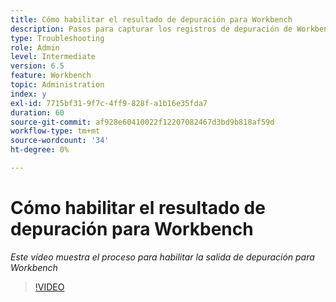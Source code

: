 ```yaml
---
title: Cómo habilitar el resultado de depuración para Workbench
description: Pasos para capturar los registros de depuración de Workbench
type: Troubleshooting
role: Admin
level: Intermediate
version: 6.5
feature: Workbench
topic: Administration
index: y
exl-id: 7715bf31-9f7c-4ff9-828f-a1b16e35fda7
duration: 60
source-git-commit: af928e60410022f12207082467d3bd9b818af59d
workflow-type: tm+mt
source-wordcount: '34'
ht-degree: 0%

---
```


# Cómo habilitar el resultado de depuración para Workbench

*Este vídeo muestra el proceso para habilitar la salida de depuración para Workbench*

>[!VIDEO](https://video.tv.adobe.com/v/335497?quality=12&learn=on)
